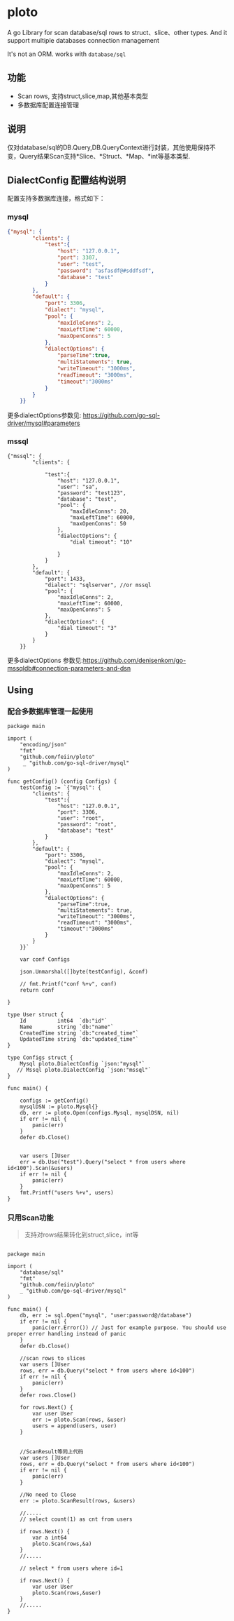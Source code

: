 # ploto

A go Library for scan database/sql rows to struct、slice、other types.  And it support multiple databases connection management

It's not an ORM. works with `database/sql`

## 功能

- Scan rows, 支持struct,slice,map,其他基本类型
- 多数据库配置连接管理


## 说明

仅对database/sql的DB.Query,DB.QueryContext进行封装，其他使用保持不变，Query结果Scan支持*Slice、*Struct、*Map、*int等基本类型.



## DialectConfig 配置结构说明

配置支持多数据库连接，格式如下：

### mysql 
```json
{"mysql": {
		"clients": {
			"test":{
				"host": "127.0.0.1",
				"port": 3307,
				"user": "test",
				"password": "asfasdf@#sddfsdf",
				"database": "test"
			}
		},
		"default": {
			"port": 3306,
			"dialect": "mysql",
			"pool": {
				"maxIdleConns": 2,
				"maxLeftTime": 60000, 
				"maxOpenConns": 5
			},
			"dialectOptions": {
				"parseTime":true,
				"multiStatements": true,
				"writeTimeout": "3000ms",
				"readTimeout": "3000ms",
				"timeout":"3000ms"
			}	
		}
	}}
```
更多dialectOptions参数见: https://github.com/go-sql-driver/mysql#parameters
### mssql

```
{"mssql": {
		"clients": {
	 
			"test":{
				"host": "127.0.0.1",
				"user": "sa",
				"password": "test123",
				"database": "test",
				"pool": {
					"maxIdleConns": 20,
					"maxLeftTime": 60000,
					"maxOpenConns": 50
				},
				"dialectOptions": {
					"dial timeout": "10"

				}
			}
		},
		"default": {
			"port": 1433,
			"dialect": "sqlserver", //or mssql
			"pool": {
				"maxIdleConns": 2,
				"maxLeftTime": 60000,
				"maxOpenConns": 5
			},
			"dialectOptions": {
				"dial timeout": "3"
			}
		}
	}}
```
更多dialectOptions 参数见:https://github.com/denisenkom/go-mssqldb#connection-parameters-and-dsn


## Using

### 配合多数据库管理一起使用

```
package main

import (
    "encoding/json"
    "fmt"
    "github.com/feiin/ploto"
     _ "github.com/go-sql-driver/mysql"
)

func getConfig() (config Configs) {
    testConfig := `{"mysql": {
        "clients": {
            "test":{
                "host": "127.0.0.1",
                "port": 3306,
                "user": "root",
                "password": "root",
                "database": "test"
            }
        },
        "default": {
            "port": 3306,
            "dialect": "mysql",
            "pool": {
                "maxIdleConns": 2,
                "maxLeftTime": 60000, 
                "maxOpenConns": 5
            },
            "dialectOptions": {
                "parseTime":true,
                "multiStatements": true,
                "writeTimeout": "3000ms",
                "readTimeout": "3000ms",
                "timeout":"3000ms"
            }   
        }
    }}`

    var conf Configs

    json.Unmarshal([]byte(testConfig), &conf)

    // fmt.Printf("conf %+v", conf)
    return conf

}

type User struct {
    Id          int64  `db:"id"`
    Name        string `db:"name"`
    CreatedTime string `db:"created_time"`
    UpdatedTime string `db:"updated_time"`
}

type Configs struct {
    Mysql ploto.DialectConfig `json:"mysql"`
   // Mssql ploto.DialectConfig `json:"mssql"`
}

func main() {

    configs := getConfig()
    mysqlDSN := ploto.Mysql{}
    db, err := ploto.Open(configs.Mysql, mysqlDSN, nil)
    if err != nil {
        panic(err)
    }
    defer db.Close()

    
    var users []User
    err = db.Use("test").Query("select * from users where id<100").Scan(&users)
    if err != nil {
        panic(err)
    }
    fmt.Printf("users %+v", users)
}

```


### 只用Scan功能

> 支持对rows结果转化到struct,slice，int等

```golang

package main

import (
	"database/sql"
	"fmt"
	"github.com/feiin/ploto"
	_ "github.com/go-sql-driver/mysql"
)

func main() {
	db, err := sql.Open("mysql", "user:password@/database")
	if err != nil {
		panic(err.Error()) // Just for example purpose. You should use proper error handling instead of panic
	}
	defer db.Close()

	//scan rows to slices
	var users []User
	rows, err = db.Query("select * from users where id<100")
	if err != nil {
		panic(err)
	}
	defer rows.Close()

	for rows.Next() {
		var user User
		err := ploto.Scan(rows, &user)
		users = append(users, user)
	}


	//ScanResult等同上代码
	var users []User
	rows, err = db.Query("select * from users where id<100")
	if err != nil {
		panic(err)
	}

	//No need to Close
	err := ploto.ScanResult(rows, &users)

	//.....
	// select count(1) as cnt from users

	if rows.Next() {
		var a int64
		ploto.Scan(rows,&a)
	}
	//.....

	// select * from users where id=1

	if rows.Next() {
		var user User 
		ploto.Scan(rows,&user)
	}
	//.....
}

```
